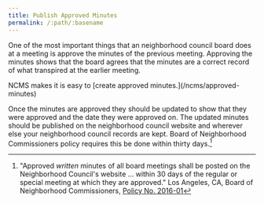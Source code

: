 ```yaml
---
title: Publish Approved Minutes
permalink: /:path/:basename
---
```


One of the most important things
that an neighborhood council board does
at a meeting
is approve the minutes
of the previous meeting.
Approving the minutes shows
that the board agrees
that the minutes are
a correct record
of what transpired
at the earlier meeting.

<aside class="callout" role="complementary" markdown="1">
NCMS makes
it is easy
to [create approved minutes.](/ncms/approved-minutes)
</aside>

Once the minutes
are approved
they should be updated
to show that
they were approved
and the date
they were approved on.
The updated minutes
should be published
on the neighborhood council website
and wherever else
your neighborhood council records are kept.
Board of Neighborhood Commissioners policy
requires this be done
within thirty days.[^bonc201601]

[^bonc201601]:
    "Approved _written_ minutes
    of all board meetings
    shall be posted
    on the Neighborhood Council's website ...
    within 30 days
    of the regular or special meeting
    at which
    they are approved."
    Los Angeles, CA, Board of Neighborhood Commissioners, [Policy No. 2016-01](https://empowerla.org/wp-content/uploads/2019/03/Amended-Minutes-Policy-Resolution1-03.18.19.pdf)

